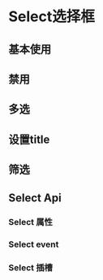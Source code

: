 <script setup>
import demo from './demo.vue'
import Disabled from './disabled.vue'
import API from './api.vue'
import Event from './event.vue'
import SLOT from './slot.vue'
import Multiple from './multiple.vue'
import FilterDemo from './filter.vue'  
import TitleDemo from './title.vue'
</script>

# Select选择框

## 基本使用

<Preview comp-name="Select" demo-name="demo">
  <demo />
</Preview>

## 禁用

<Preview comp-name="Select" demo-name="disabled">
  <Disabled />
</Preview>

## 多选

<Preview comp-name="Select" demo-name="multiple">
  <Multiple />
</Preview>

## 设置title

<Preview comp-name="Select" demo-name="title">
  <TitleDemo />
</Preview>

## 筛选

<Preview comp-name="Select" demo-name="filter">
  <FilterDemo />
</Preview>

## Select Api

### Select 属性

<API/>

### Select event

<Event/>

### Select 插槽

<SLOT/>
